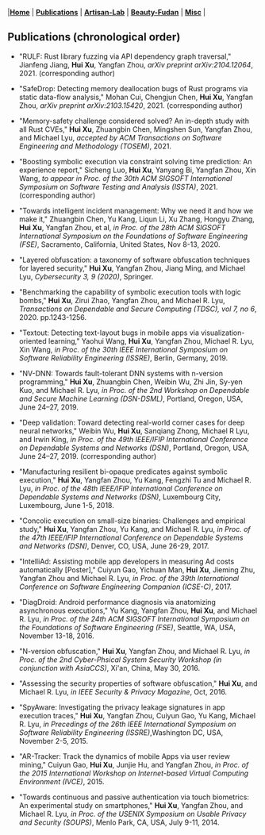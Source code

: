 |[<b>Home</b>](https://hxuhack.github.io/) | [<b>Publications</b>](../publication/list) | [<b>Artisan-Lab</b>](../lab/page) | [<b>Beauty-Fudan</b>](../photo/page) | [<b>Misc</b>](../misc/list) |

## Publications (chronological order)
 
- "RULF: Rust library fuzzing via API dependency graph traversal," Jianfeng Jiang, **Hui Xu**, Yangfan Zhou, _arXiv preprint arXiv:2104.12064_, 2021. (corresponding author)

- "SafeDrop: Detecting memory deallocation bugs of Rust programs via static data-flow analysis," Mohan Cui, Chengjun Chen, **Hui Xu**, Yangfan Zhou, _arXiv preprint arXiv:2103.15420_, 2021. (corresponding author)

- "Memory-safety challenge considered solved? An in-depth study with all Rust CVEs," **Hui Xu**, Zhuangbin Chen, Mingshen Sun, Yangfan Zhou, and Michael Lyu, _accepted by ACM Transactions on Software Engineering and Methodology (TOSEM)_, 2021.

- "Boosting symbolic execution via constraint solving time prediction: An experience report," Sicheng Luo, **Hui Xu**, Yanyang Bi, Yangfan Zhou, Xin Wang, _to appear in Proc. of the 30th ACM SIGSOFT International Symposium on Software Testing and Analysis (ISSTA)_, 2021. (corresponding author)

- "Towards intelligent incident management: Why we need it and how we make it," Zhuangbin Chen, Yu Kang, Liqun Li, Xu Zhang, Hongyu Zhang, **Hui Xu**, Yangfan Zhou, et al, _in Proc. of the 28th ACM SIGSOFT International Symposium on the Foundations of Software Engineering (FSE)_, Sacramento, California, United States, Nov 8-13, 2020.

- "Layered obfuscation: a taxonomy of software obfuscation techniques for layered security," **Hui Xu**, Yangfan Zhou, Jiang Ming, and Michael Lyu, _Cybersecurity 3, 9 (2020)_, Springer. 

- "Benchmarking the capability of symbolic execution tools with logic bombs," **Hui Xu**, Zirui Zhao, Yangfan Zhou, and Michael R. Lyu, _Transactions on Dependable and Secure Computing (TDSC), vol 7, no 6_, 2020. pp.1243-1256.  

- "Textout: Detecting text-layout bugs in mobile apps via visualization-oriented learning," Yaohui Wang, **Hui Xu**, Yangfan Zhou, Michael R. Lyu, Xin Wang, _in Proc. of the 30th IEEE International Symposium on Software Reliability Engineering (ISSRE)_, Berlin, Germany, 2019.

- "NV-DNN: Towards fault-tolerant DNN systems with n-version programming," **Hui Xu**, Zhuangbin Chen, Weibin Wu, Zhi Jin, Sy-yen Kuo, and Michael R. Lyu, _in Proc. of the 2nd Workshop on Dependable and Secure Machine Learning (DSN-DSML)_, Portland, Oregon, USA, June 24–27, 2019. 

- "Deep validation: Toward detecting real-world corner cases for deep neural networks," Weibin Wu, **Hui Xu**, Sanqiang Zhong, Michael R Lyu, and Irwin King, _in Proc. of the 49th IEEE/IFIP International Conference on Dependable Systems and Networks (DSN)_, Portland, Oregon, USA, June 24–27, 2019. (corresponding author)

- "Manufacturing resilient bi-opaque predicates against symbolic execution," **Hui Xu**, Yangfan Zhou, Yu Kang, Fengzhi Tu and Michael R. Lyu, _in Proc. of the 48th IEEE/IFIP International Conference on Dependable Systems and Networks (DSN)_, Luxembourg City, Luxembourg, June 1-5, 2018. 

- "Concolic execution on small-size binaries: Challenges and empirical study," **Hui Xu**, Yangfan Zhou, Yu Kang, and Michael R. Lyu, _in Proc. of the 47th IEEE/IFIP International Conference on Dependable Systems and Networks (DSN)_, Denver, CO, USA, June 26-29, 2017. 

- "IntelliAd: Assisting mobile app developers in measuring Ad costs automatically [Poster]," Cuiyun Gao, Yichuan Man, **Hui Xu**, Jieming Zhu, Yangfan Zhou and Michael R. Lyu, _in Proc. of the 39th International Conference on Software Engineering Companion (ICSE-C)_, 2017. 

- "DiagDroid: Android performance diagnosis via anatomizing asynchronous executions," Yu Kang, Yangfan Zhou, **Hui Xu**, and Michael R. Lyu, _in Proc. of the 24th ACM SIGSOFT International Symposium on the Foundations of Software Engineering (FSE)_, Seattle, WA, USA, November 13-18, 2016. 

- "N-version obfuscation," **Hui Xu**, Yangfan Zhou, and Michael R. Lyu, _in Proc. of the 2nd Cyber-Phsical System Security Workshop (in conjunction with AsiaCCS)_, Xi'an, China, May 30, 2016. 

- "Assessing the security properties of software obfuscation," **Hui Xu**, and Michael R. Lyu, _in IEEE Security & Privacy Magazine_, Oct, 2016. 

- "SpyAware: Investigating the privacy leakage signatures in app execution traces," **Hui Xu**, Yangfan Zhou, Cuiyun Gao, Yu Kang, Michael R. Lyu, _in Precedings of the 26th IEEE International Symposium on Software Reliability Engineering (ISSRE)_,Washington DC, USA, November 2-5, 2015. 

- "AR-Tracker: Track the dynamics of mobile Apps via user review mining," Cuiyun Gao, **Hui Xu**, Junjie Hu, and Yangfan Zhou, _in Proc. of the 2015 International Workshop on Internet-based Virtual Computing Environment (IVCE)_, 2015. 

- "Towards continuous and passive authentication via touch biometrics: An experimental study on smartphones," **Hui Xu**, Yangfan Zhou, and Michael R. Lyu, _in Proc. of the USENIX Symposium on Usable Privacy and Security (SOUPS)_, Menlo Park, CA, USA, July 9-11, 2014.
